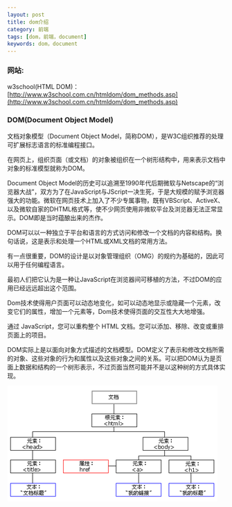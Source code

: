 ```yaml
---
layout: post
title: dom介绍
category: 前端
tags: [dom，前端，document]
keywords: dom，document
---
```


### 网站:
w3school(HTML DOM)：[http://www.w3school.com.cn/htmldom/dom_methods.asp](http://www.w3school.com.cn/htmldom/dom_methods.asp)

### DOM(Document Object Model)
文档对象模型（Document Object Model，简称DOM），是W3C组织推荐的处理可扩展标志语言的标准编程接口。

在网页上，组织页面（或文档）的对象被组织在一个树形结构中，用来表示文档中对象的标准模型就称为DOM。

Document Object Model的历史可以追溯至1990年代后期微软与Netscape的“浏览器大战”，双方为了在JavaScript与JScript一决生死，于是大规模的赋予浏览器强大的功能。微软在网页技术上加入了不少专属事物，既有VBScript、ActiveX、以及微软自家的DHTML格式等，使不少网页使用非微软平台及浏览器无法正常显示。DOM即是当时蕴酿出来的杰作。

DOM可以以一种独立于平台和语言的方式访问和修改一个文档的内容和结构。换句话说，这是表示和处理一个HTML或XML文档的常用方法。

有一点很重要，DOM的设计是以对象管理组织（OMG）的规约为基础的，因此可以用于任何编程语言。

最初人们把它认为是一种让JavaScript在浏览器间可移植的方法，不过DOM的应用已经远远超出这个范围。

Dom技术使得用户页面可以动态地变化，如可以动态地显示或隐藏一个元素，改变它们的属性，增加一个元素等，Dom技术使得页面的交互性大大地增强。

通过 JavaScript，您可以重构整个 HTML 文档。您可以添加、移除、改变或重排页面上的项目。

DOM实际上是以面向对象方式描述的文档模型。DOM定义了表示和修改文档所需的对象、这些对象的行为和属性以及这些对象之间的关系。可以把DOM认为是页面上数据和结构的一个树形表示，不过页面当然可能并不是以这种树的方式具体实现。

![ct_htmltree](/assets/img/web/dom/ct_htmltree.gif)
